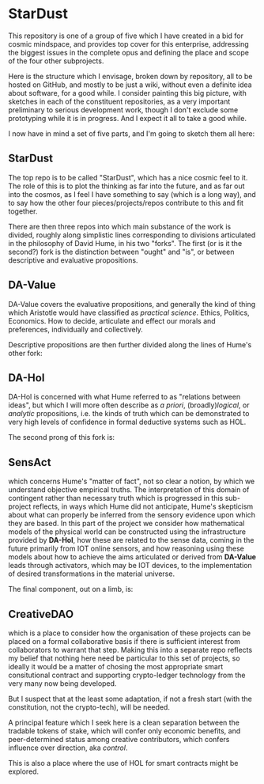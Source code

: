 # StarDust

This repository is one of a group of five which I have created in a bid for cosmic mindspace, and provides top cover for this enterprise, addressing the biggest issues in the complete opus and defining the place and scope of the four other subprojects.

Here is the structure which I envisage, broken down by repository, all to be hosted on GitHub, and mostly to be just a wiki, without even a definite idea about software, for a good while.
I consider painting this big picture, with sketches in each of the constituent repositories, as a very important preliminary to serious development work, though I don't exclude some prototyping while it is in progress.
And I expect it all to take a good while.

I now have in mind a set of five parts, and I'm going to sketch them all here:

## StarDust

The top repo is to be called "StarDust", which has a nice cosmic feel to it.
The role of this is to plot the thinking as far into the future, and as far out into the cosmos, as I feel I have something to say (which is a long way), and to say how the other four pieces/projects/repos contribute to this and fit together.

There are then three repos into which main substance of the work is divided, roughly along simplistic lines corresponding to divisions articulated in the philosophy of David Hume, in his two "forks".
The first (or is it the second?) fork is the distinction between "ought" and "is", or between descriptive and evaluative propositions.

## DA-Value

DA-Value covers the evaluative propositions, and generally the kind of thing which Aristotle would have classified as _practical science_.
Ethics, Politics, Economics.
How to decide, articulate and effect our morals and preferences, individually and collectively.

Descriptive propositions are then further divided along the lines of Hume's other fork:

## DA-Hol

DA-Hol is concerned with what Hume referred to as "relations between ideas", but which I will more often describe as _a priori_, (broadly)_logical_, or _analytic_ propositions, i.e. the kinds of truth which can be demonstrated to very high levels of confidence in formal deductive systems such as HOL.

The second prong of this fork is:

## SensAct

which concerns Hume's "matter of fact", not so clear a notion, by which we understand objective empirical truths.
The interpretation of this domain of contingent rather than necessary truth which is progressed in this sub-project reflects, in ways which Hume did not anticipate, Hume's skepticism about what can properly be inferred from the sensory evidence upon which they are based.
In this part of the project we consider how mathematical models of the physical world can be constructed using the infrastructure provided by **DA-Hol**, how these are related to the sense data, coming in the future primarily from IOT online sensors, and how reasoning using these models about how to achieve the aims articulated or derived from **DA-Value** leads through activators, which may be IOT devices, to the implementation of desired transformations in the material universe.

The final component, out on a limb, is:

## CreativeDAO

which is a place to consider how the organisation of these projects can be placed on a formal collaborative basis if there is sufficient interest from collaborators to warrant that step.
Making this into a separate repo reflects my belief that nothing here need be particular to this set of projects, so ideally it would be a matter of chosing the most appropriate smart consitutional contract and supporting crypto-ledger technology from the very many now being developed.

But I suspect that at the least some adaptation, if not a fresh start (with the constitution, not the crypto-tech), will be needed.

A principal feature which I seek here is a clean separation between the tradable tokens of stake, which will confer only economic benefits, and peer-determined status among creative contributors, which confers influence over direction, aka _control_.

This is also a place where the use of HOL for smart contracts might be explored.


